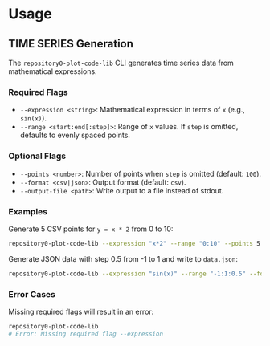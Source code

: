 # Usage

## TIME SERIES Generation

The `repository0-plot-code-lib` CLI generates time series data from mathematical expressions.

### Required Flags

- `--expression <string>`: Mathematical expression in terms of `x` (e.g., `sin(x)`).
- `--range <start:end[:step]>`: Range of `x` values. If `step` is omitted, defaults to evenly spaced points.

### Optional Flags

- `--points <number>`: Number of points when `step` is omitted (default: `100`).
- `--format <csv|json>`: Output format (default: `csv`).
- `--output-file <path>`: Write output to a file instead of stdout.

### Examples

Generate 5 CSV points for `y = x * 2` from 0 to 10:
```bash
repository0-plot-code-lib --expression "x*2" --range "0:10" --points 5
```

Generate JSON data with step 0.5 from -1 to 1 and write to `data.json`:
```bash
repository0-plot-code-lib --expression "sin(x)" --range "-1:1:0.5" --format json --output-file data.json
```

### Error Cases

Missing required flags will result in an error:
```bash
repository0-plot-code-lib
# Error: Missing required flag --expression
```
